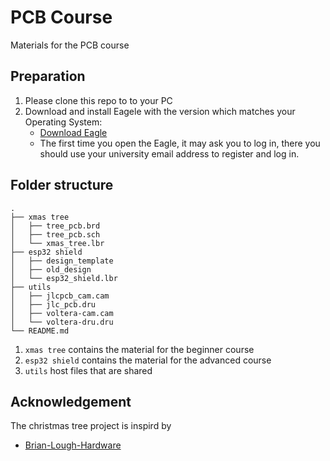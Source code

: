 # PCB Course

Materials for the PCB course

## Preparation
1. Please clone this repo to to your PC
2. Download and install Eagele with the version which matches your Operating System:
   - [Download Eagle](https://www.autodesk.com/products/eagle/free-download)
   - The first time you open the Eagle, it may ask you to log in, there you should use your university email address to register and log in.

## Folder structure

``` text
.
├── xmas tree
│   ├── tree_pcb.brd
│   ├── tree_pcb.sch
│   └── xmas_tree.lbr
├── esp32 shield
│   ├── design_template
│   ├── old_design
│   └── esp32_shield.lbr
├── utils
│   ├── jlcpcb_cam.cam
│   ├── jlc_pcb.dru
│   ├── voltera-cam.cam
│   └── voltera-dru.dru
└── README.md
```
1. `xmas tree` contains the material for the beginner course
2. `esp32 shield` contains the material for the advanced course
3. `utils` host files that are shared


## Acknowledgement
The christmas tree project is inspird by
* [Brian-Lough-Hardware](https://github.com/witnessmenow/Brian-Lough-Hardware/tree/main/Hardware/Side%20Mounted%20LED%20Tester)